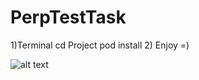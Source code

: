 # PerpTestTask

1)Terminal 
   cd Project
   pod install 
2) Enjoy =)  

![alt text](https://user-images.githubusercontent.com/35536487/51427064-a1fd8b00-1bfb-11e9-8009-b8a29a90f29a.png)


